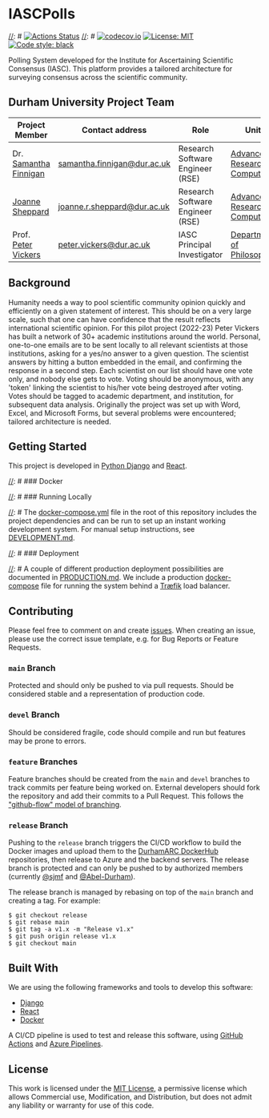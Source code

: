 # IASCPolls

[//]: # [![Actions Status](https://github.com/DurhamARC/IASCPolls/workflows/Unit%20Tests/badge.svg)](https://github.com/DurhamARC/IASCPolls/actions)
[//]: # [![codecov.io](https://codecov.io/gh/DurhamARC/IASCPolls/branch/main/graphs/badge.svg)](https://codecov.io/gh/DurhamARC/IASCPolls/branch/main)
[![License: MIT](https://img.shields.io/github/license/DurhamARC/IASCPolls)](https://github.com/DurhamARC/IASCPolls/blob/main/LICENSE)
[![Code style: black](https://img.shields.io/badge/code%20style-black-000000.svg)](https://github.com/psf/black)

Polling System developed for the Institute for Ascertaining Scientific Consensus (IASC). This platform 
provides a tailored architecture for surveying consensus across the scientific community.

## Durham University Project Team

| Project Member                                       | Contact address                                                   | Role                             | Unit                                                                                |
|------------------------------------------------------|-------------------------------------------------------------------|----------------------------------|-------------------------------------------------------------------------------------|
| Dr. [Samantha Finnigan](github.com/sjmf)             | [samantha.finnigan@dur.ac.uk](mailto:samantha.finnigan@dur.ac.uk) | Research Software Engineer (RSE) | [Advanced Research Computing](https://www.dur.ac.uk/arc/rse/)                       |
| [Joanne Sheppard](github.com/joannercsheppard)       | [joanne.r.sheppard@dur.ac.uk](mailto:joanne.r.sheppard@dur.ac.uk) | Research Software Engineer (RSE) | [Advanced Research Computing](https://www.dur.ac.uk/arc/rse/)                       |
| Prof. [Peter Vickers](dur.ac.uk/staff/peter-vickers) | [peter.vickers@dur.ac.uk](mailto:peter.vickers@dur.ac.uk)         | IASC Principal Investigator      | [Department of Philosophy](https://www.durham.ac.uk/departments/academic/philosophy/) |


## Background

Humanity needs a way to pool scientific community opinion quickly and efficiently on a given statement of interest.
This should be on a very large scale, such that one can have confidence that the result reflects international 
scientific opinion. For this pilot project (2022-23) Peter Vickers has built a network of 30+ academic institutions
around the world. Personal, one-to-one emails are to be sent locally to all relevant scientists at those institutions, 
asking for a yes/no answer to a given question. The scientist answers by hitting a button embedded in the email, and 
confirming the response in a second step. Each scientist on our list should have one vote only, and nobody else gets 
to vote. Voting should be anonymous, with any 'token' linking the scientist to his/her vote being destroyed after 
voting. Votes should be tagged to academic department, and institution, for subsequent data analysis. Originally the 
project was set up with Word, Excel, and Microsoft Forms, but several problems were encountered; tailored architecture 
is needed.


## Getting Started

This project is developed in [Python Django](https://www.djangoproject.com/) and [React](https://reactjs.org/).

[//]: # ### Docker

[//]: # ### Running Locally

[//]: # The [docker-compose.yml](docker-compose.yml) file in the root of this repository includes the project dependencies and can be run to set up an instant working development system. For manual setup instructions, see [DEVELOPMENT.md](DEVELOPMENT.md).

[//]: # ### Deployment

[//]: # A couple of different production deployment possibilities are documented in [PRODUCTION.md](PRODUCTION.md). We include a production [docker-compose](docker-compose.production.yml) file for running the system behind a [Træfik](https://traefik.io/traefik) load balancer.

## Contributing

Please feel free to comment on and create [issues](issues). When creating an issue, please use the correct issue template, e.g. for Bug Reports or Feature Requests.

### `main` Branch
Protected and should only be pushed to via pull requests. Should be considered stable and a representation of production code.

### `devel` Branch
Should be considered fragile, code should compile and run but features may be prone to errors.

### `feature` Branches
Feature branches should be created from the `main` and `devel` branches to track commits per feature being worked on. External developers should fork the repository and add their commits to a Pull Request. This follows the ["github-flow" model of branching](https://docs.github.com/en/get-started/quickstart/github-flow).

### `release` Branch
Pushing to the `release` branch triggers the CI/CD workflow to build the Docker images and upload them to the [DurhamARC DockerHub](https://hub.docker.com/orgs/durhamarc/) repositories, then release to Azure and the backend servers. The release branch is protected and can only be pushed to by authorized members (currently [@sjmf](https://github.com/sjmf) and [@Abel-Durham](https://github.com/Abel-Durham)).

The release branch is managed by rebasing on top of the `main` branch and creating a tag. For example:

```shell
$ git checkout release
$ git rebase main
$ git tag -a v1.x -m "Release v1.x"
$ git push origin release v1.x
$ git checkout main
```


## Built With

We are using the following frameworks and tools to develop this software:

* [Django](https://www.djangoproject.com/)
* [React](https://reactjs.org/)
* [Docker](https://docker.io/)

A CI/CD pipeline is used to test and release this software, using [GitHub Actions](https://github.com/features/actions) and [Azure Pipelines](https://azure.microsoft.com/en-gb/products/devops/pipelines/). 


## License
This work is licensed under the [MIT License](LICENSE), a permissive license which allows Commercial use, Modification, and Distribution, 
but does not admit any liability or warranty for use of this code.

[//]: # (## Citation)
[//]: # ()
[//]: # (Please cite the associated papers for this work if you use this code:)
[//]: # ()
[//]: # (```)
[//]: # (@article{xxx2021paper,)
[//]: # (  title={Title},)
[//]: # (  author={Author},)
[//]: # (  journal={arXiv},)
[//]: # (  year={2021})
[//]: # (})
[//]: # (```)

[//]: # (## Usage)
[//]: # ()
[//]: # (Any links to production environment, video demos and screenshots.)
[//]: # ()
[//]: # (## Roadmap)
[//]: # ()
[//]: # (- [x] Initial Research  )
[//]: # (- [x] Minimum viable product: )
[//]: # (- [ ] Alpha Release  )
[//]: # (- [ ] Feature-Complete Release  )

